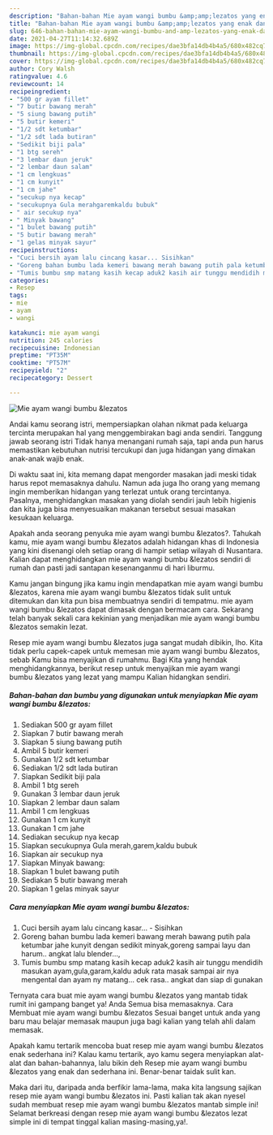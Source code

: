 ```yaml
---
description: "Bahan-bahan Mie ayam wangi bumbu &amp;amp;lezatos yang enak dan Mudah Dibuat"
title: "Bahan-bahan Mie ayam wangi bumbu &amp;amp;lezatos yang enak dan Mudah Dibuat"
slug: 646-bahan-bahan-mie-ayam-wangi-bumbu-and-amp-lezatos-yang-enak-dan-mudah-dibuat
date: 2021-04-27T11:14:32.689Z
image: https://img-global.cpcdn.com/recipes/dae3bfa14db4b4a5/680x482cq70/mie-ayam-wangi-bumbu-lezatos-foto-resep-utama.jpg
thumbnail: https://img-global.cpcdn.com/recipes/dae3bfa14db4b4a5/680x482cq70/mie-ayam-wangi-bumbu-lezatos-foto-resep-utama.jpg
cover: https://img-global.cpcdn.com/recipes/dae3bfa14db4b4a5/680x482cq70/mie-ayam-wangi-bumbu-lezatos-foto-resep-utama.jpg
author: Cory Walsh
ratingvalue: 4.6
reviewcount: 14
recipeingredient:
- "500 gr ayam fillet"
- "7 butir bawang merah"
- "5 siung bawang putih"
- "5 butir kemeri"
- "1/2 sdt ketumbar"
- "1/2 sdt lada butiran"
- "Sedikit biji pala"
- "1 btg sereh"
- "3 lembar daun jeruk"
- "2 lembar daun salam"
- "1 cm lengkuas"
- "1 cm kunyit"
- "1 cm jahe"
- "secukup nya kecap"
- "secukupnya Gula merahgaremkaldu bubuk"
- " air secukup nya"
- " Minyak bawang"
- "1 bulet bawang putih"
- "5 butir bawang merah"
- "1 gelas minyak sayur"
recipeinstructions:
- "Cuci bersih ayam lalu cincang kasar... Sisihkan"
- "Goreng bahan bumbu lada kemeri bawang merah bawang putih pala ketumbar jahe kunyit dengan sedikit minyak,goreng sampai layu dan harum.. angkat lalu blender...,"
- "Tumis bumbu smp matang kasih kecap aduk2 kasih air tunggu mendidih masukan ayam,gula,garam,kaldu aduk rata masak sampai air nya mengental dan ayam ny matang... cek rasa.. angkat dan siap di gunakan"
categories:
- Resep
tags:
- mie
- ayam
- wangi

katakunci: mie ayam wangi 
nutrition: 245 calories
recipecuisine: Indonesian
preptime: "PT35M"
cooktime: "PT57M"
recipeyield: "2"
recipecategory: Dessert

---
```



![Mie ayam wangi bumbu &amp;lezatos](https://img-global.cpcdn.com/recipes/dae3bfa14db4b4a5/680x482cq70/mie-ayam-wangi-bumbu-lezatos-foto-resep-utama.jpg)

Andai kamu seorang istri, mempersiapkan olahan nikmat pada keluarga tercinta merupakan hal yang menggembirakan bagi anda sendiri. Tanggung jawab seorang istri Tidak hanya menangani rumah saja, tapi anda pun harus memastikan kebutuhan nutrisi tercukupi dan juga hidangan yang dimakan anak-anak wajib enak.

Di waktu  saat ini, kita memang dapat mengorder masakan jadi meski tidak harus repot memasaknya dahulu. Namun ada juga lho orang yang memang ingin memberikan hidangan yang terlezat untuk orang tercintanya. Pasalnya, menghidangkan masakan yang diolah sendiri jauh lebih higienis dan kita juga bisa menyesuaikan makanan tersebut sesuai masakan kesukaan keluarga. 



Apakah anda seorang penyuka mie ayam wangi bumbu &amp;lezatos?. Tahukah kamu, mie ayam wangi bumbu &amp;lezatos adalah hidangan khas di Indonesia yang kini disenangi oleh setiap orang di hampir setiap wilayah di Nusantara. Kalian dapat menghidangkan mie ayam wangi bumbu &amp;lezatos sendiri di rumah dan pasti jadi santapan kesenanganmu di hari liburmu.

Kamu jangan bingung jika kamu ingin mendapatkan mie ayam wangi bumbu &amp;lezatos, karena mie ayam wangi bumbu &amp;lezatos tidak sulit untuk ditemukan dan kita pun bisa membuatnya sendiri di tempatmu. mie ayam wangi bumbu &amp;lezatos dapat dimasak dengan bermacam cara. Sekarang telah banyak sekali cara kekinian yang menjadikan mie ayam wangi bumbu &amp;lezatos semakin lezat.

Resep mie ayam wangi bumbu &amp;lezatos juga sangat mudah dibikin, lho. Kita tidak perlu capek-capek untuk memesan mie ayam wangi bumbu &amp;lezatos, sebab Kamu bisa menyajikan di rumahmu. Bagi Kita yang hendak menghidangkannya, berikut resep untuk menyajikan mie ayam wangi bumbu &amp;lezatos yang lezat yang mampu Kalian hidangkan sendiri.

<!--inarticleads1-->

##### Bahan-bahan dan bumbu yang digunakan untuk menyiapkan Mie ayam wangi bumbu &amp;lezatos:

1. Sediakan 500 gr ayam fillet
1. Siapkan 7 butir bawang merah
1. Siapkan 5 siung bawang putih
1. Ambil 5 butir kemeri
1. Gunakan 1/2 sdt ketumbar
1. Sediakan 1/2 sdt lada butiran
1. Siapkan Sedikit biji pala
1. Ambil 1 btg sereh
1. Gunakan 3 lembar daun jeruk
1. Siapkan 2 lembar daun salam
1. Ambil 1 cm lengkuas
1. Gunakan 1 cm kunyit
1. Gunakan 1 cm jahe
1. Sediakan secukup nya kecap
1. Siapkan secukupnya Gula merah,garem,kaldu bubuk
1. Siapkan  air secukup nya
1. Siapkan  Minyak bawang:
1. Siapkan 1 bulet bawang putih
1. Sediakan 5 butir bawang merah
1. Siapkan 1 gelas minyak sayur




<!--inarticleads2-->

##### Cara menyiapkan Mie ayam wangi bumbu &amp;lezatos:

1. Cuci bersih ayam lalu cincang kasar... - Sisihkan
1. Goreng bahan bumbu lada kemeri bawang merah bawang putih pala ketumbar jahe kunyit dengan sedikit minyak,goreng sampai layu dan harum.. angkat lalu blender...,
1. Tumis bumbu smp matang kasih kecap aduk2 kasih air tunggu mendidih masukan ayam,gula,garam,kaldu aduk rata masak sampai air nya mengental dan ayam ny matang... cek rasa.. angkat dan siap di gunakan




Ternyata cara buat mie ayam wangi bumbu &amp;lezatos yang mantab tidak rumit ini gampang banget ya! Anda Semua bisa memasaknya. Cara Membuat mie ayam wangi bumbu &amp;lezatos Sesuai banget untuk anda yang baru mau belajar memasak maupun juga bagi kalian yang telah ahli dalam memasak.

Apakah kamu tertarik mencoba buat resep mie ayam wangi bumbu &amp;lezatos enak sederhana ini? Kalau kamu tertarik, ayo kamu segera menyiapkan alat-alat dan bahan-bahannya, lalu bikin deh Resep mie ayam wangi bumbu &amp;lezatos yang enak dan sederhana ini. Benar-benar taidak sulit kan. 

Maka dari itu, daripada anda berfikir lama-lama, maka kita langsung sajikan resep mie ayam wangi bumbu &amp;lezatos ini. Pasti kalian tak akan nyesel sudah membuat resep mie ayam wangi bumbu &amp;lezatos mantab simple ini! Selamat berkreasi dengan resep mie ayam wangi bumbu &amp;lezatos lezat simple ini di tempat tinggal kalian masing-masing,ya!.

